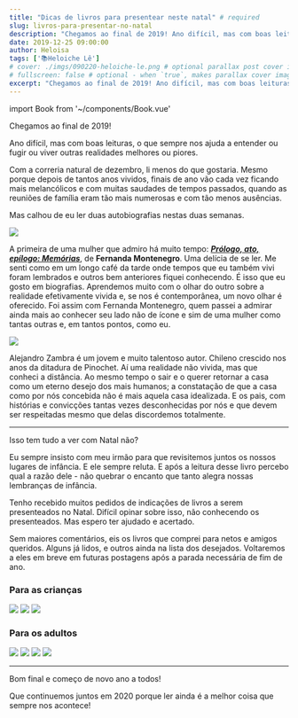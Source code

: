 ```yaml
---
title: "Dicas de livros para presentear neste natal" # required
slug: livros-para-presentar-no-natal
description: "Chegamos ao final de 2019! Ano difícil, mas com boas leituras, o que sempre nos ajuda a entender ou fugir ou viver outras realidades melhores ou piores." 
date: 2019-12-25 09:00:00 
author: Heloisa
tags: ['📚Heloiche Lê'] 
# cover: ./imgs/090220-heloiche-le.png # optional parallax post cover image
# fullscreen: false # optional - when `true`, makes parallax cover image take up full viewport height
excerpt: "Chegamos ao final de 2019! Ano difícil, mas com boas leituras, o que sempre nos ajuda a entender ou fugir ou viver outras realidades melhores ou piores." 
---
```

import Book from '~/components/Book.vue'

Chegamos ao final de 2019!

Ano difícil, mas com boas leituras, o que sempre nos ajuda a entender ou fugir ou viver outras realidades melhores ou piores.

Com a correria natural de dezembro, li menos do que gostaria. Mesmo porque depois de tantos anos vividos, finais de ano vão cada vez ficando mais melancólicos e com muitas saudades de tempos passados, quando as reuniões de família eram tão mais numerosas e com tão menos ausências.

Mas calhou de eu ler duas autobiografias nestas duas semanas.

<book title="Prólogo, ato, epílogo: Memórias" author="Fernanda Montenegro" link="https://amzn.to/2LUZVfE">
<a href="https://www.amazon.com.br/Pr%C3%B3logo-ato-ep%C3%ADlogo-Fernanda-Montenegro/dp/8535932550/ref=as_li_ss_il?ie=UTF8&linkCode=li3&tag=heloiche-20&linkId=a02536a36b4e294dbe68d32d1d3fc0c8&language=pt_BR" target="_blank"><img border="0" src="//ws-na.amazon-adsystem.com/widgets/q?_encoding=UTF8&ASIN=8535932550&Format=_SL250_&ID=AsinImage&MarketPlace=BR&ServiceVersion=20070822&WS=1&tag=heloiche-20&language=pt_BR" ></a>
</book>


A primeira de uma mulher que admiro há muito tempo: **_[Prólogo, ato, epílogo: Memórias](https://amzn.to/2LUZVfE)_**, de **Fernanda Montenegro**. Uma delícia de se ler. Me senti como em um longo café da tarde onde tempos que eu também vivi foram lembrados e outros bem anteriores fiquei conhecendo. É isso que eu gosto em biografias. Aprendemos muito com o olhar do outro sobre a realidade efetivamente vivida e, se nos é contemporânea, um novo olhar é oferecido. Foi assim com Fernanda Montenegro, quem passei a admirar ainda mais ao conhecer seu lado não de ícone e sim de uma mulher como tantas outras e, em tantos pontos, como eu.

<book title="Formas de voltar para casa" author="Alejando Zambra" link="https://amzn.to/2PGWvOU">
<a href="https://www.amazon.com.br/Formas-Voltar-Para-Alejandro-Zambra/dp/8540506041/ref=as_li_ss_il?ie=UTF8&linkCode=li3&tag=heloiche-20&linkId=44e9f6178003908be171b1893d36101e&language=pt_BR" target="_blank"><img border="0" src="//ws-na.amazon-adsystem.com/widgets/q?_encoding=UTF8&ASIN=8540506041&Format=_SL250_&ID=AsinImage&MarketPlace=BR&ServiceVersion=20070822&WS=1&tag=heloiche-20&language=pt_BR" ></a>
</book>

Alejandro Zambra é um jovem e muito talentoso autor. Chileno crescido nos anos da ditadura de Pinochet. Aí uma realidade não vivida, mas que conheci a distância. Ao mesmo tempo o sair e o querer retornar a casa como um eterno desejo dos mais humanos; a constatação de que a casa como por nós concebida não é mais aquela casa idealizada. E os pais, com histórias e convicções tantas vezes desconhecidas por nós e que devem ser respeitadas mesmo que delas discordemos totalmente.

---

Isso tem tudo a ver com Natal não?

Eu sempre insisto com meu irmão para que revisitemos juntos os nossos lugares de infância. E ele sempre reluta. E após a leitura desse livro percebo qual a razão dele - não quebrar o encanto que tanto alegra nossas lembranças de infância.

Tenho recebido muitos pedidos de indicações de livros a serem presenteados no Natal. Difícil opinar sobre isso, não conhecendo os presenteados. Mas espero ter ajudado e acertado.

Sem maiores comentários, eis os livros que comprei para netos e amigos queridos. Alguns já lidos, e outros ainda na lista dos desejados. Voltaremos a eles em breve em futuras postagens após a parada necessária de fim de ano.

### Para as crianças

<book title="Contos para garotos que sonham em mudar o mundo: 50 histórias inspiradoras de super-heróis de carne e osso" author="G.L. Marvel (Autor), Sandra Martha Dolinsky (Tradutor)" link="https://amzn.to/38CFbDj">
<a href="https://www.amazon.com.br/gp/product/8542214587/ref=as_li_ss_il?ie=UTF8&psc=1&linkCode=li3&tag=heloiche-20&linkId=9569060a84d329f6cbb3e309a0868b76&language=pt_BR" target="_blank"><img border="0" src="//ws-na.amazon-adsystem.com/widgets/q?_encoding=UTF8&ASIN=8542214587&Format=_SL250_&ID=AsinImage&MarketPlace=BR&ServiceVersion=20070822&WS=1&tag=heloiche-20&language=pt_BR" ></a>
</book>

<book title="Se os Tubarões Fossem Homens" author="Bertolt Brecht" link="https://amzn.to/36xBHjJ">
<a href="https://www.amazon.com.br/gp/product/859323402X/ref=as_li_ss_il?ie=UTF8&psc=1&linkCode=li3&tag=heloiche-20&linkId=7d4f7b4b4e44d75249ee82efeeea8257&language=pt_BR" target="_blank"><img border="0" src="//ws-na.amazon-adsystem.com/widgets/q?_encoding=UTF8&ASIN=859323402X&Format=_SL250_&ID=AsinImage&MarketPlace=BR&ServiceVersion=20070822&WS=1&tag=heloiche-20&language=pt_BR" ></a>
</book>

<book title="As Mil e Uma Noites" author="Ferreira Gullar" link="https://amzn.to/2PKIKij">
<a href="https://www.amazon.com.br/gp/product/8571061912/ref=as_li_ss_il?ie=UTF8&psc=1&linkCode=li3&tag=heloiche-20&linkId=acb23b5590306fbd3ba7b96556f8f42c&language=pt_BR" target="_blank"><img border="0" src="//ws-na.amazon-adsystem.com/widgets/q?_encoding=UTF8&ASIN=8571061912&Format=_SL250_&ID=AsinImage&MarketPlace=BR&ServiceVersion=20070822&WS=1&tag=heloiche-20&language=pt_BR" ></a>
</book>

### Para os adultos

<book title="Marrom e amarelo" author="Paulo Scott" link="https://amzn.to/35mNvFh">
<a href="https://www.amazon.com.br/Marrom-amarelo-Paulo-Scott/dp/855652091X/ref=as_li_ss_il?ie=UTF8&linkCode=li3&tag=heloiche-20&linkId=c6dfd45b02584b50936165f550751a41&language=pt_BR" target="_blank"><img border="0" src="//ws-na.amazon-adsystem.com/widgets/q?_encoding=UTF8&ASIN=855652091X&Format=_SL250_&ID=AsinImage&MarketPlace=BR&ServiceVersion=20070822&WS=1&tag=heloiche-20&language=pt_BR" ></a>
</book>

<book title="Torto arado" author="Itamar Vieira Junior" link="https://amzn.to/2LV1iel">
<a href="https://www.amazon.com.br/Torto-Arado-Em-Portugues-Brasil/dp/6580309318/ref=as_li_ss_il?ie=UTF8&linkCode=li3&tag=heloiche-20&linkId=88aa974228f18397d3285f44cb6c86db&language=pt_BR" target="_blank"><img border="0" src="//ws-na.amazon-adsystem.com/widgets/q?_encoding=UTF8&ASIN=6580309318&Format=_SL250_&ID=AsinImage&MarketPlace=BR&ServiceVersion=20070822&WS=1&tag=heloiche-20&language=pt_BR" ></a>
</book>

<book title="Os sete maridos de Evelyn Hugo" author="Taylor Jenkins Reid (Autor), Alexandre Boide (Tradutor)" link="https://amzn.to/2PHXwpU">
<a href="https://www.amazon.com.br/Os-sete-maridos-Evelyn-Hugo/dp/8584391509/ref=as_li_ss_il?ie=UTF8&linkCode=li3&tag=heloiche-20&linkId=c44b1d5560641fd89309fdeea0537586&language=pt_BR" target="_blank"><img border="0" src="//ws-na.amazon-adsystem.com/widgets/q?_encoding=UTF8&ASIN=8584391509&Format=_SL250_&ID=AsinImage&MarketPlace=BR&ServiceVersion=20070822&WS=1&tag=heloiche-20&language=pt_BR" ></a>
</book>

<book title="O acerto de contas de uma mãe" author="Sue Klebold (Autor), Ana Paula Doherty (Tradutor)" link="https://amzn.to/36CEfgt">
<a href="https://www.amazon.com.br/acerto-contas-uma-m%C3%A3e/dp/8576864568/ref=as_li_ss_il?ie=UTF8&linkCode=li3&tag=heloiche-20&linkId=a870203ce47abb1b4146982d0c3550f3&language=pt_BR" target="_blank"><img border="0" src="//ws-na.amazon-adsystem.com/widgets/q?_encoding=UTF8&ASIN=8576864568&Format=_SL250_&ID=AsinImage&MarketPlace=BR&ServiceVersion=20070822&WS=1&tag=heloiche-20&language=pt_BR" ></a>
</book>

---

Bom final e começo de novo ano a todos!

Que continuemos juntos em 2020 porque ler ainda é a melhor coisa que sempre nos acontece!
